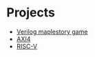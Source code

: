 # Projects
- [Verilog maplestory game](https://github.com/LionelSeonuk/Verilog_maplestory_game)
- [AXI4](https://github.com/LionelSeonuk/AXI4)
- [RISC-V](https://github.com/LionelSeonuk/RISC_V)
